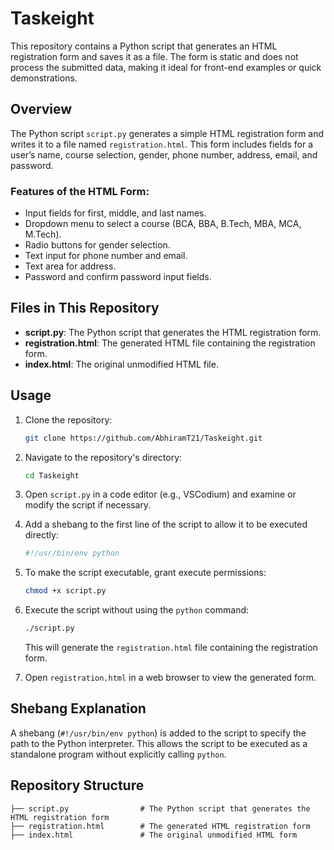 # Taskeight
This repository contains a Python script that generates an HTML registration form and saves it as a file. The form is static and does not process the submitted data, making it ideal for front-end examples or quick demonstrations.

## Overview

The Python script `script.py` generates a simple HTML registration form and writes it to a file named `registration.html`. This form includes fields for a user’s name, course selection, gender, phone number, address, email, and password.

### Features of the HTML Form:
- Input fields for first, middle, and last names.
- Dropdown menu to select a course (BCA, BBA, B.Tech, MBA, MCA, M.Tech).
- Radio buttons for gender selection.
- Text input for phone number and email.
- Text area for address.
- Password and confirm password input fields.

## Files in This Repository

- **script.py**: The Python script that generates the HTML registration form.
- **registration.html**: The generated HTML file containing the registration form.
- **index.html**: The original unmodified HTML file.

## Usage

1. Clone the repository:

    ```bash
    git clone https://github.com/AbhiramT21/Taskeight.git
    ```

2. Navigate to the repository's directory:

    ```bash
    cd Taskeight
    ```

3. Open `script.py` in a code editor (e.g., VSCodium) and examine or modify the script if necessary.

4. Add a shebang to the first line of the script to allow it to be executed directly:

    ```python
    #!/usr/bin/env python
    ```

5. To make the script executable, grant execute permissions:

    ```bash
    chmod +x script.py
    ```

6. Execute the script without using the `python` command:

    ```bash
    ./script.py
    ```

    This will generate the `registration.html` file containing the registration form.

7. Open `registration.html` in a web browser to view the generated form.

## Shebang Explanation

A shebang (`#!/usr/bin/env python`) is added to the script to specify the path to the Python interpreter. This allows the script to be executed as a standalone program without explicitly calling `python`.

## Repository Structure

```
├── script.py                # The Python script that generates the HTML registration form
├── registration.html        # The generated HTML registration form
├── index.html               # The original unmodified HTML form
```
